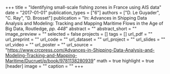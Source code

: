 +++
title = "Identifying small-scale fishing zones in France using AIS data"
date = "2017-01-01"
publication_types = ["6"]
authors = ["D. Le Guyader", "C. Ray", "D. Brosset"]
publication = "In: Advances in Shipping Data Analysis and Modeling: Tracking and Mapping Maritime Flows in the Age of Big Data, Routledge, _pp. 448_"
abstract = ""
abstract_short = ""
image_preview = ""
selected = false
projects = []
tags = []
url_pdf = ""
url_preprint = ""
url_code = ""
url_dataset = ""
url_project = ""
url_slides = ""
url_video = ""
url_poster = ""
url_source = "https://www.crcpress.com/Advances-in-Shipping-Data-Analysis-and-Modeling-Tracking-and-Mapping-Maritime/Ducruet/p/book/9781138280939"
math = true
highlight = true
[header]
image = ""
caption = ""
+++
